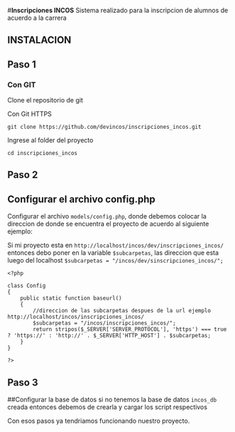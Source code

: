 #**Inscripciones INCOS**
Sistema realizado para la inscripcion de alumnos de acuerdo a la carrera

## INSTALACION
## Paso 1
### Con GIT
Clone el repositorio de git

Con Git HTTPS
```
git clone https://github.com/devincos/inscripciones_incos.git
```

Ingrese al folder del proyecto 
```
cd inscripciones_incos
```


## Paso 2
## Configurar el archivo config.php
Configurar el archivo ``models/config.php``, donde debemos colocar la direccion de donde se encuentra el proyecto de acuerdo al siguiente ejemplo: 

Si mi proyecto esta en ``http://localhost/incos/dev/inscripciones_incos/`` 
entonces debo poner en la variable ``$subcarpetas``, las direccion que esta luego del localhost  ``$subcarpetas = "/incos/dev/sinscripciones_incos/";
``
```
<?php

class Config
{
    public static function baseurl()
    {
        //direccion de las subcarpetas despues de la url ejemplo http://localhost/incos/inscripciones_incos/
        $subcarpetas = "/incos/inscripciones_incos/";
        return stripos($_SERVER['SERVER_PROTOCOL'], 'https') === true ? 'https://' : 'http://' . $_SERVER['HTTP_HOST'] . $subcarpetas;
    }
}

?>
```

## Paso 3

##Configurar la base de datos
si no tenemos la base de datos ``incos_db`` creada entonces debemos de crearla y cargar los script respectivos


Con esos pasos ya tendriamos funcionando nuestro proyecto.

